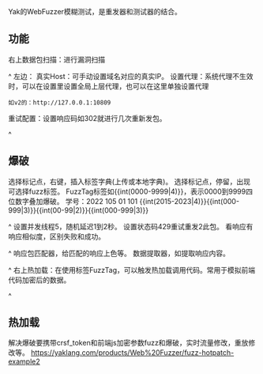 Yak的WebFuzzer模糊测试，是重发器和测试器的结合。

## **功能**
右上数据包扫描：进行漏洞扫描

^
左边：
真实Host：可手动设置域名对应的真实IP。
设置代理：系统代理不生效时，可以在设置里设置全局上层代理，也可以在这里单独设置代理
```
如v2的：http://127.0.0.1:10809 
```
重试配置：设置响应码如302就进行几次重新发包。

^
## **爆破**
选择标记点，右键，插入标签字典(上传或本地字典)。
选择标记点，停留，出现可选择fuzz标签。
FuzzTag标签如{{int(0000-9999|4)}}，表示0000到9999四位数字叠加爆破。
学号：2022 105 01 101
{{int(2015-2023|4)}}{{int(000-999|3)}}{{int(00-99|2)}}{{int(000-999|3)}}

^
设置并发线程5，随机延迟1到2秒。
设置状态码429重试重发2此包。
看响应有响应相似度，区别失败和成功。

^
响应包匹配器，给匹配的响应上色等。
数据提取器，如提取响应内容。

^
右上热加载：在使用标签FuzzTag，可以触发热加载调用代码。常用于模拟前端代码加密后的数据。





^
## **热加载**
解决爆破要携带crsf_token和前端js加密参数fuzz和爆破，实时流量修改，重放修改等。
<https://yaklang.com/products/Web%20Fuzzer/fuzz-hotpatch-example2>